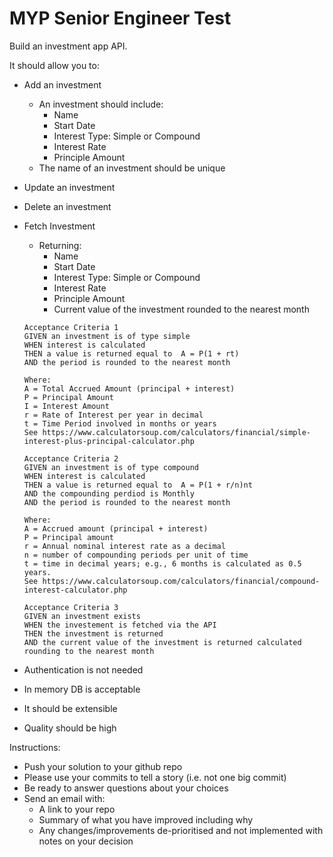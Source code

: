 # MYP Senior Engineer Test

Build an investment app API. 

It should allow you to:
* Add an investment
    
    * An investment should include:
        * Name
        * Start Date
        * Interest Type: Simple or Compound
        * Interest Rate
        * Principle Amount
    * The name of an investment should be unique
* Update an investment
* Delete an investment
* Fetch Investment
    * Returning:
        * Name
        * Start Date
        * Interest Type: Simple or Compound
        * Interest Rate
        * Principle Amount
        * Current value of the investment rounded to the nearest month
    
    
    ```
    Acceptance Criteria 1
    GIVEN an investment is of type simple
    WHEN interest is calculated
    THEN a value is returned equal to  A = P(1 + rt)
    AND the period is rounded to the nearest month

    Where:
    A = Total Accrued Amount (principal + interest)
    P = Principal Amount
    I = Interest Amount
    r = Rate of Interest per year in decimal
    t = Time Period involved in months or years
    See https://www.calculatorsoup.com/calculators/financial/simple-interest-plus-principal-calculator.php

    Acceptance Criteria 2
    GIVEN an investment is of type compound
    WHEN interest is calculated
    THEN a value is returned equal to  A = P(1 + r/n)nt
    AND the compounding perdiod is Monthly
    AND the period is rounded to the nearest month
    
    Where:
    A = Accrued amount (principal + interest)
    P = Principal amount
    r = Annual nominal interest rate as a decimal
    n = number of compounding periods per unit of time
    t = time in decimal years; e.g., 6 months is calculated as 0.5 years. 
    See https://www.calculatorsoup.com/calculators/financial/compound-interest-calculator.php

    Acceptance Criteria 3
    GIVEN an investment exists
    WHEN the investement is fetched via the API
    THEN the investment is returned
    AND the current value of the investment is returned calculated rounding to the nearest month

    ```
* Authentication is not needed
* In memory DB is acceptable
* It should be extensible
* Quality should be high



Instructions:
* Push your solution to your github repo
* Please use your commits to tell a story (i.e. not one big commit) 
* Be ready to answer questions about your choices
* Send an email with:
    * A link to your repo
    * Summary of what you have improved including why 
    * Any changes/improvements de-prioritised and not implemented with notes on your decision   









